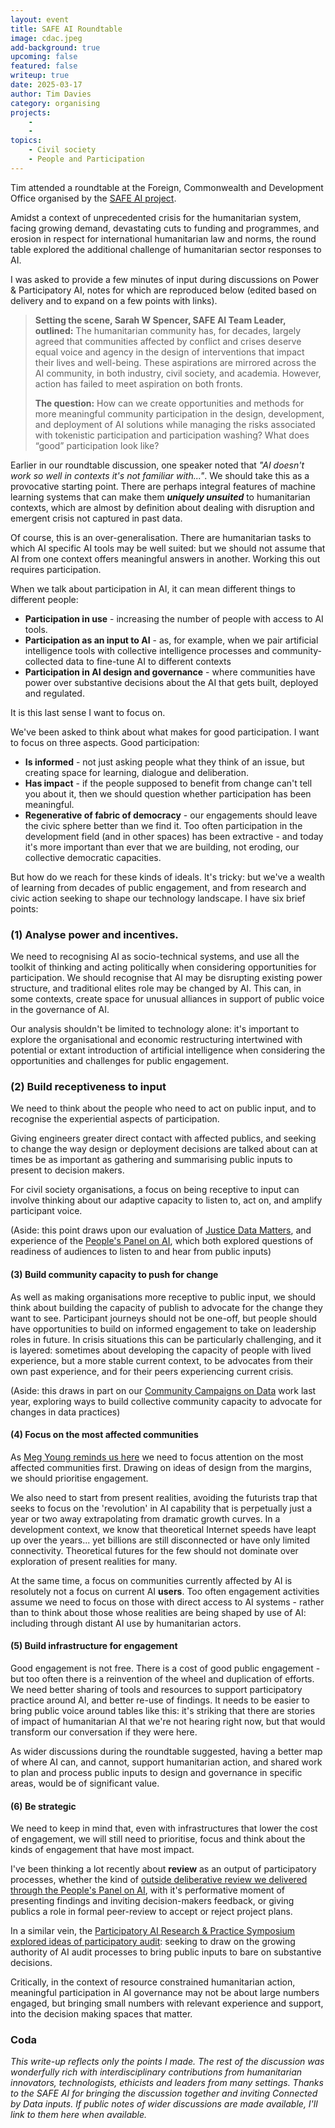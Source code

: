 ```yaml
---
layout: event
title: SAFE AI Roundtable
image: cdac.jpeg
add-background: true
upcoming: false
featured: false
writeup: true
date: 2025-03-17
author: Tim Davies
category: organising
projects:
    - 
    - 
topics:
    - Civil society
    - People and Participation
---
```


Tim attended a roundtable at the Foreign, Commonwealth and Development Office organised by the [SAFE AI project](https://www.cdacnetwork.org/safe-ai). 

Amidst a context of unprecedented crisis for the humanitarian system, facing growing demand, devastating cuts to funding and programmes, and erosion in respect for international humanitarian law and norms, the round table explored the additional challenge of humanitarian sector responses to AI.

I was asked to provide a few minutes of input during discussions on Power & Participatory AI, notes for which are reproduced below (edited based on delivery and to expand on a few points with links). 

<!--more-->

> **Setting the scene, Sarah W Spencer, SAFE AI Team Leader, outlined:** The humanitarian community has, for decades, largely agreed that communities affected by conflict and crises deserve equal voice and agency in the design of interventions that impact their lives and well-being. These aspirations are mirrored across the AI community, in both industry, civil society, and academia. However, action has failed to meet aspiration on both fronts.
> 
> **The question:** How can we create opportunities and methods for more meaningful community participation in the design, development, and deployment of AI solutions while managing the risks associated with tokenistic participation and participation washing? What does “good” participation look like?

Earlier in our roundtable discussion, one speaker noted that *"AI doesn't work so well in contexts it's not familiar with..."*. We should take this as a provocative starting point. There are perhaps integral features of machine learning systems that can make them ***uniquely unsuited*** to humanitarian contexts, which are almost by definition about dealing with disruption and emergent crisis not captured in past data. 

Of course, this is an over-generalisation. There are humanitarian tasks to which AI specific AI tools may be well suited: but we should not assume that AI from one context offers meaningful answers in another. Working this out requires participation.

When we talk about participation in AI, it can mean different things to different people:

* **Participation in use** - increasing the number of people with access to AI tools.  
* **Participation as an input to AI** - as, for example, when we pair artificial intelligence tools with collective intelligence processes and community-collected data to fine-tune AI to different contexts  
* **Participation in AI design and governance** - where communities have power over substantive decisions about the AI that gets built, deployed and regulated. 

It is this last sense I want to focus on. 

We've been asked to think about what makes for good participation. I want to focus on three aspects. Good participation: 

- **Is informed** - not just asking people what they think of an issue, but creating space for learning, dialogue and deliberation. 
- **Has impact** - if the people supposed to benefit from change can't tell you about it, then we should question whether participation has been meaningful.
- **Regenerative of fabric of democracy** - our engagements should leave the civic sphere better than we find it. Too often participation in the development field (and in other spaces) has been extractive - and today it's more important than ever that we are building, not eroding, our collective democratic capacities. 

But how do we reach for these kinds of ideals. It's tricky: but we've a wealth of learning from decades of public engagement, and from research and civic action seeking to shape our technology landscape. I have six brief points:
### (1) Analyse power and incentives.

We need to recognising AI as socio-technical systems, and use all the toolkit of thinking and acting politically when considering opportunities for participation. We should recognise that AI may be disrupting existing power structure, and traditional elites role may be changed by AI. This can, in some contexts, create space for unusual alliances in support of public voice in the governance of AI. 

Our analysis shouldn't be limited to technology alone: it's important to explore the organisational and economic restructuring intertwined with potential or extant introduction of artificial intelligence when considering the opportunities and challenges for public engagement.   

### (2) Build receptiveness to input

We need to think about the people who need to act on public input, and to recognise the experiential aspects of participation. 

Giving engineers greater direct contact with affected publics, and seeking to change the way design or deployment decisions are talked about can at times be as important as gathering and summarising public inputs to present to decision makers.

For civil society organisations, a focus on being receptive to input can involve thinking about our adaptive capacity to listen to, act on, and amplify participant voice. 

(Aside: this point draws upon our evaluation of [Justice Data Matters](https://connectedbydata.org/resources/justice-data-matters-2022-evaluation-report), and experience of the [People's Panel on AI](https://connectedbydata.org/projects/2023-peoples-panel-on-ai), which both explored questions of readiness of audiences to listen to and hear from public inputs)
#### (3) Build community capacity to push for change    

As well as making organisations more receptive to public input, we should think about building the capacity of publish to advocate for the change they want to see. Participant journeys should not be one-off, but people should have opportunities to build on informed engagement to take on leadership roles in future. In crisis situations this can be particularly challenging, and it is layered: sometimes about developing the capacity of people with lived experience, but a more stable current context, to be advocates from their own past experience, and for their peers experiencing current crisis. 

(Aside: this draws in part on our [Community Campaigns on Data](https://connectedbydata.org/projects/2023-catalysing-communities) work last year, exploring ways to build collective community capacity to advocate for changes in data practices)
	   
#### (4) Focus on the most affected communities

As [Meg Young reminds us here](https://www.techpolicy.press/participatory-ai-begin-with-the-most-affected-people) we need to focus attention on the most affected communities first. Drawing on ideas of design from the margins, we should prioritise engagement. 

We also need to start from present realities, avoiding the futurists trap that seeks to focus on the 'revolution' in AI capability that is perpetually just a year or two away extrapolating from dramatic growth curves. In a development context, we know that theoretical Internet speeds have leapt up over the years... yet billions are still disconnected or have only limited connectivity. Theoretical futures for the few should not dominate over exploration of present realities for many. 

At the same time, a focus on communities currently affected by AI is resolutely not a focus on current AI **users**. Too often engagement activities assume we need to focus on those with direct access to AI systems - rather than to think about those whose realities are being shaped by use of AI: including through distant AI use by humanitarian actors. 

#### (5) Build infrastructure for engagement

Good engagement is not free. There is a cost of good public engagement - but too often there is a reinvention of the wheel and duplication of efforts. We need better sharing of tools and resources to support participatory practice around AI, and better re-use of findings. It needs to be easier to bring public voice around tables like this: it's striking that there are stories of impact of humanitarian AI that we're not hearing right now, but that would transform our conversation if they were here. 

As wider discussions during the roundtable suggested, having a better map of where AI can, and cannot, support humanitarian action, and shared work to plan and process public inputs to design and governance in specific areas, would be of significant value.  

#### (6) Be strategic

We need to keep in mind that, even with infrastructures that lower the cost of engagement, we will still need to prioritise, focus and think about the kinds of engagement that have most impact. 

I've been thinking a lot recently about **review** as an output of participatory processes, whether the kind of [outside deliberative review we delivered through the People's Panel on AI](https://connectedbydata.org/assets/projects/peoplespanel/2024%20-%20Peoples%20Panel%20on%20AI%20-%20Final%20Report%20(10%20Pages).pdf), with it's performative moment of presenting findings and inviting decision-makers feedback, or giving publics a role in formal peer-review to accept or reject project plans. 

In a similar vein, the [Participatory AI Research & Practice Symposium explored ideas of participatory audit](https://www.youtube.com/watch?v=WUPDvD_2DAE&list=PLwJHuxo3woL6JjSvIoaTP6Lbgf8NXun90): seeking to draw on the growing authority of AI audit processes to bring public inputs to bare on substantive decisions. 

Critically, in the context of resource constrained humanitarian action, meaningful participation in AI governance may not be about large numbers engaged, but bringing small numbers with relevant experience and support, into the decision making spaces that matter. 

### Coda

*This write-up reflects only the points I made. The rest of the discussion was wonderfully rich with interdisciplinary contributions from humanitarian innovators, technologists, ethicists and leaders from many settings. Thanks to the SAFE AI for bringing the discussion together and inviting Connected by Data inputs. If public notes of wider discussions are made available, I'll link to them here when available.* 